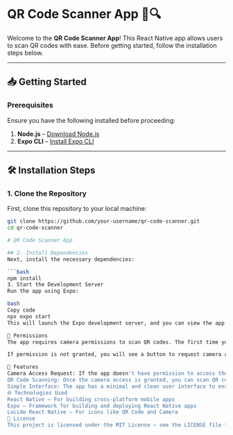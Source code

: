 # QR Code Scanner App 📱🔍

Welcome to the **QR Code Scanner App**! This React Native app allows users to scan QR codes with ease. Before getting started, follow the installation steps below.

---

## 📥 Getting Started

### Prerequisites

Ensure you have the following installed before proceeding:

1. **Node.js** – [Download Node.js](https://nodejs.org/)
2. **Expo CLI** – [Install Expo CLI](https://docs.expo.dev/get-started/installation/)

---

## 🛠️ Installation Steps

### 1. Clone the Repository

First, clone this repository to your local machine:

```bash
git clone https://github.com/your-username/qr-code-scanner.git
cd qr-code-scanner

# QR Code Scanner App

## 2. Install Dependencies
Next, install the necessary dependencies:

```bash
npm install
3. Start the Development Server
Run the app using Expo:

bash
Copy code
npx expo start
This will launch the Expo development server, and you can view the app in your browser or mobile device by scanning the QR code.

🔑 Permissions
The app requires camera permissions to scan QR codes. The first time you open the app, you'll be prompted to grant camera access. Without this permission, the scanning feature won't work.

If permission is not granted, you will see a button to request camera access. Once granted, you will be able to start scanning QR codes right away! 🎉

📱 Features
Camera Access Request: If the app doesn't have permission to access the camera, it will ask you to grant it.
QR Code Scanning: Once the camera access is granted, you can scan QR codes to retrieve information.
Simple Interface: The app has a minimal and clean user interface to ensure a seamless experience.
🌐 Technologies Used
React Native – For building cross-platform mobile apps
Expo – Framework for building and deploying React Native apps
Lucide React Native – For icons like QR Code and Camera
📝 License
This project is licensed under the MIT License – see the LICENSE file for details.
